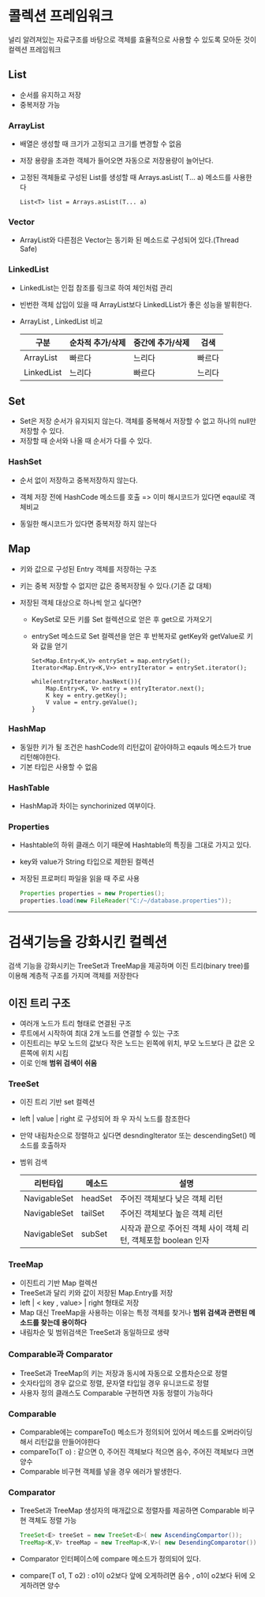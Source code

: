 # 콜렉션 프레임워크

널리 알려져있는 자료구조를 바탕으로 객체를 효율적으로 사용할 수 있도록 모아둔 것이 컬렉션 프레임워크



## List

- 순서를 유지하고 저장
- 중복저장 가능

### ArrayList

- 배열은 생성할 때 크기가 고정되고 크기를 변경할 수 없음

- 저장 용량을 초과한 객체가 들어오면 자동으로 저장용량이 늘어난다.

- 고정된 객체들로 구성된 List를 생성할 때 Arrays.asList( T... a) 메소드를 사용한다

  ```
  List<T> list = Arrays.asList(T... a)
  ```



### Vector

- ArrayList와 다른점은 Vector는 동기화 된 메소드로 구성되어 있다.(Thread Safe)

### LinkedList

- LinkedList는 인접 참조를 링크로 하여 체인처럼 관리

- 빈번한 객체 삽입이 있을 때 ArrayList보다 LinkedLList가 좋은 성능을 발휘한다.

- ArrayList , LinkedList 비교

  | 구분       | 순차적 추가/삭제 | 중간에 추가/삭제 | 검색   |
  | ---------- | ---------------- | ---------------- | ------ |
  | ArrayList  | 빠르다           | 느리다           | 빠르다 |
  | LinkedList | 느리다           | 빠르다           | 느리다 |



## Set

- Set은 저장 순서가 유지되지 않는다. 객체를 중복해서 저장할 수 없고 하나의 null만 저장할 수 있다.
- 저장할 때 순서와 나올 때 순서가 다를 수 있다.

### HashSet

- 순서 없이 저장하고 중복저장하지 않는다.

- 객체 저장 전에 HashCode 메소드를 호출 => 이미 해시코드가 있다면 eqaul로 객체비교

- 동일한 해시코드가 있다면 중복저장 하지 않는다

  

## Map

- 키와 값으로 구성된 Entry 객체를 저장하는 구조

- 키는 중복 저장할 수 없지만 값은 중복저장될 수 있다.(기존 값 대체)

- 저장된 객체 대상으로 하나씩 얻고 싶다면?

  - KeySet로 모든 키를 Set 컬렉션으로 얻은 후 get으로 가져오기

  - entrySet 메소드로 Set 컬렉션을 얻은 후 반복자로 getKey와 getValue로 키와 값을 얻기

    ```
    Set<Map.Entry<K,V> entrySet = map.entrySet();
    Iterator<Map.Entry<K,V>> entryIterator = entrySet.iterator();
    
    while(entryIterator.hasNext()){
        Map.Entry<K, V> entry = entryIterator.next();
        K key = entry.getKey();
        V value = entry.geValue();
    }
    ```

### HashMap

- 동일한 키가 될 조건은 hashCode의 리턴값이 같아야하고 eqauls 메소드가 true 리턴해야한다.
- 기본 타입은 사용할 수 없음

### HashTable

- HashMap과 차이는 synchorinized 여부이다.

### Properties

- Hashtable의 하위 클래스 이기 때문에 Hashtable의 특징을 그대로 가지고 있다.

- key와 value가 String 타입으로 제한된 컬렉션

- 저장된 프로퍼티 파일을 읽을 때 주로 사용

  ```java
  Properties properties = new Properties();
  properties.load(new FileReader("C:/~/database.properties"));
  ```



------------------



# 검색기능을 강화시킨 컬렉션

검색 기능을 강화시키는 TreeSet과 TreeMap을 제공하며 이진 트리(binary tree)를 이용해 계층적 구조를 가지며 객체를 저장한다



## 이진 트리 구조

- 여러개 노드가 트리 형태로 연결된 구조
- 루트에서 시작하여 최대 2개 노드를 연결할 수 있는 구조
- 이진트리는 부모 노드의 값보다 작은 노드는 왼쪽에 위치, 부모 노드보다 큰 값은 오른쪽에 위치 시킴
- 이로 인해 **범위 검색이 쉬움**

### TreeSet

- 이진 트리 기반 set 컬렉션

- left | value | right 로 구성되어 좌 우 자식 노드를 참조한다

- 만약 내림차순으로 정렬하고 싶다면 desndingIterator 또는 descendingSet() 메소드를 호출하자

- 범위 검색 

  | 리턴타입        | 메소드  | 설명                                                         |
  | --------------- | ------- | ------------------------------------------------------------ |
  | NavigableSet<E> | headSet | 주어진 객체보다 낮은 객체 리턴                               |
  | NavigableSet<E> | tailSet | 주어진 객체보다 높은 객체 리턴                               |
  | NavigableSet<E> | subSet  | 시작과 끝으로 주어진 객체 사이 객체 리턴, 객체포함 boolean 인자 |



### TreeMap

- 이진트리 기반 Map 컬렉션
- TreeSet과 달리 키와 값이 저장된 Map.Entry를 저장
- left | < key , value> | right 형태로 저장
- Map 대신 TreeMap을 사용하는 이유는 특정 객체를 찾거나 **범위 검색과 관련된 메소드를 찾는데 용이하다**
- 내림차순 및 범위검색은 TreeSet과 동일하므로 생략



### Comparable과 Comparator

- TreeSet과 TreeMap의 키는 저장과 동시에 자동으로 오름차순으로 정렬
- 숫자타입의 경우 값으로 정렬, 문자열 타입일 경우 유니코드로 정렬
- 사용자 정의 클래스도 Comparable 구현하면 자동 정렬이 가능하다

### Comparable

- Comparable에는 compareTo() 메소드가 정의되어 있어서 메소드를 오버라이딩해서 리턴값을 만들어야한다
- compareTo(T o) : 같으면 0, 주어진 객체보다 적으면 음수, 주어진 객체보다 크면 양수
- Comparable 비구현 객체를 넣을 경우 에러가 발생한다.



### Comparator 

- TreeSet과 TreeMap 생성자의 매개값으로 정렬자를 제공하면 Comparable 비구현 객체도 정렬 가능

  ```java
  TreeSet<E> treeSet = new TreeSet<E>( new AscendingCompartor());
  TreeMap<K,V> treeMap = new TreeMap<K,V>( new DesendingComparotor());
  ```

- Comparator 인터페이스에 compare 메소드가 정의되어 있다.

- compare(T o1, T o2) : o1이 o2보다 앞에 오게하려면 음수 , o1이 o2보다 뒤에 오게하려면 양수